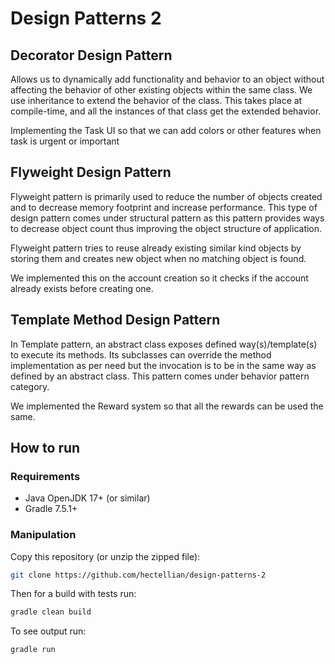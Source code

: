 # Design Patterns 2

## Decorator Design Pattern

Allows us to dynamically add functionality and behavior to an object without affecting the behavior of other existing objects within the same class. We use inheritance to extend the behavior of the class. This takes place at compile-time, and all the instances of that class get the extended behavior.

Implementing the Task UI so that we can add colors or other features when task is urgent or important

## Flyweight Design Pattern

Flyweight pattern is primarily used to reduce the number of objects created and to decrease memory footprint and increase performance. This type of design pattern comes under structural pattern as this pattern provides ways to decrease object count thus improving the object structure of application.

Flyweight pattern tries to reuse already existing similar kind objects by storing them and creates new object when no matching object is found.

We implemented this on the account creation so it checks if the account already exists before creating one.

## Template Method Design Pattern

In Template pattern, an abstract class exposes defined way(s)/template(s) to execute its methods. Its subclasses can override the method implementation as per need but the invocation is to be in the same way as defined by an abstract class. This pattern comes under behavior pattern category.

We implemented the Reward system so that all the rewards can be used the same.

## How to run

### **Requirements**

- Java OpenJDK 17+ (or similar)
- Gradle 7.5.1+

### **Manipulation**

Copy this repository (or unzip the zipped file):

```bash
git clone https://github.com/hectellian/design-patterns-2
```

Then for a build with tests run:

```bash
gradle clean build
```

To see output run:

```bash
gradle run
```